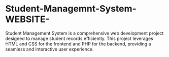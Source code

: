 # Student-Managemnt-System-WEBSITE-
Student Management System is a comprehensive web development project designed to manage student records efficiently. This project leverages HTML and CSS for the frontend and PHP for the backend, providing a seamless and interactive user experience.

